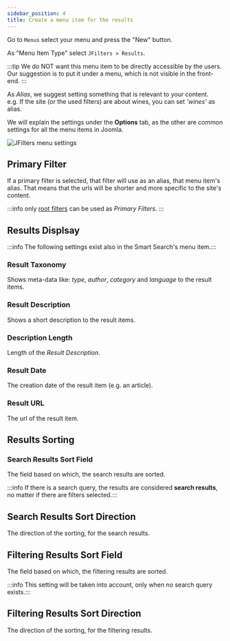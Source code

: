 ```yaml
---
sidebar_position: 4
title: Create a menu item for the results
---
```


Go to `Menus` select your menu and press the "New" button.

As "Menu Item Type" select `JFilters > Results`.

:::tip
We do NOT want this menu item to be directly accessible by the users.  
Our suggestion is to put it under a menu, which is not visible in the front-end.
:::

As *Alias*, we suggest setting something that is relevant to your content.  
e.g. If the site (or the used filters) are about wines, you can set *'wines'* as alias. 

We will explain the settings under the **Options** tab, as the other are common settings for all the menu items in Joomla.

![JFilters menu settings](/img/getting-started/menu-options.png)

##  Primary Filter
If a primary filter is selected, that filter will use as an alias, that menu item's alias.
That means that the urls will be shorter and more specific to the site's content.

:::info
only [root filters](/component/filter-config/filter#root) can be used as *Primary Filters*.
:::

## Results Displsay

:::info
The following settings exist also in the Smart Search's menu item.:::

### Result Taxonomy
Shows meta-data like: *type*, *author*, *category* and *language* to the result items.

### Result Description
Shows a short description to the result items.

### Description Length
Length of the *Result Description*.

###  Result Date
The creation date of the result item (e.g. an article).

###  Result URL
The url of the result item.

## Results Sorting

###  Search Results Sort Field
The field based on which, the search results are sorted.

:::info
If there is a search query, the results are considered **search results**, no matter if there are filters selected.:::

## Search Results Sort Direction
The direction of the sorting, for the search results.

## Filtering Results Sort Field
The field based on which, the filtering results are sorted.

:::info
This setting will be taken into account, only when no search query exists.:::

## Filtering Results Sort Direction
The direction of the sorting, for the filtering results.






